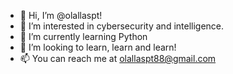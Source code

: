 - 👋 Hi, I’m @olallaspt!
- 👀 I’m interested in cybersecurity and intelligence.
- 🌱 I’m currently learning Python
- 💞️ I’m looking to learn, learn and learn!
- 📫 You can reach me at olallaspt88@gmail.com


